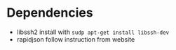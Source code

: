 
# Dependencies
* libssh2
install with ```sudp apt-get install libssh-dev```
* rapidjson
follow instruction from website
